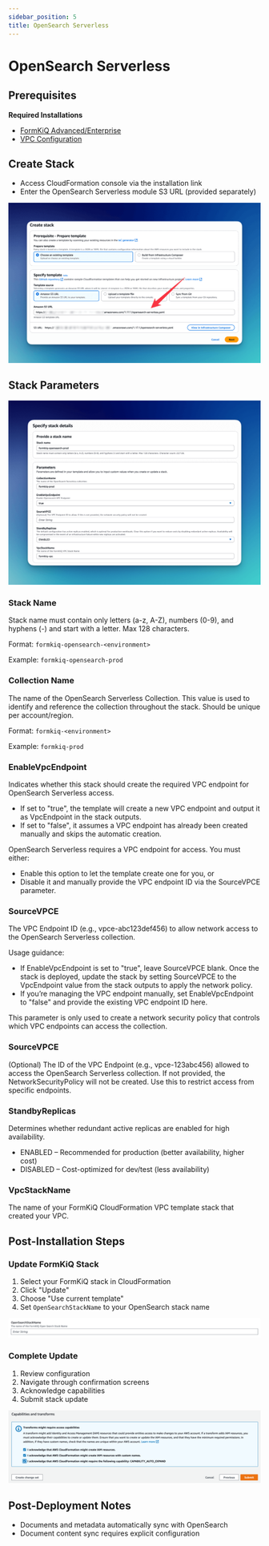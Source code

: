```yaml
---
sidebar_position: 5
title: OpenSearch Serverless
---
```


# OpenSearch Serverless

## Prerequisites

**Required Installations**
* [FormKiQ Advanced/Enterprise](https://formkiq.com/pricing)
* [VPC Configuration](/docs/getting-started/quick-start#install-vpc)

## Create Stack

* Access CloudFormation console via the installation link
* Enter the OpenSearch Serverless module S3 URL (provided separately)

![CloudFormation Create Stack](./img/cf-opensearch-serverless.png)

## Stack Parameters

![CloudFormation Opensearch Serverless Stack Parameters](./img/cf-opensearch-serverless-parameters.png)

### Stack Name

Stack name must contain only letters (a-z, A-Z), numbers (0-9), and hyphens (-) and start with a letter. Max 128 characters.

Format: `formkiq-opensearch-<environment>`

Example: `formkiq-opensearch-prod`

### Collection Name

The name of the OpenSearch Serverless Collection. This value is used to identify and reference the collection throughout the stack. Should be unique per account/region.

Format: `formkiq-<environment>`

Example: `formkiq-prod`

### EnableVpcEndpoint

Indicates whether this stack should create the required VPC endpoint for OpenSearch Serverless access.

* If set to "true", the template will create a new VPC endpoint and output it as VpcEndpoint in the stack outputs.
* If set to "false", it assumes a VPC endpoint has already been created manually and skips the automatic creation.

OpenSearch Serverless requires a VPC endpoint for access. You must either:
* Enable this option to let the template create one for you, or
* Disable it and manually provide the VPC endpoint ID via the SourceVPCE parameter.

### SourceVPCE

The VPC Endpoint ID (e.g., vpce-abc123def456) to allow network access to the OpenSearch Serverless collection.

Usage guidance:
* If EnableVpcEndpoint is set to "true", leave SourceVPCE blank. Once the stack is deployed, update the stack by setting SourceVPCE to the VpcEndpoint value from the stack outputs to apply the network policy.
* If you’re managing the VPC endpoint manually, set EnableVpcEndpoint to "false" and provide the existing VPC endpoint ID here.

This parameter is only used to create a network security policy that controls which VPC endpoints can access the collection.

### SourceVPCE

(Optional) The ID of the VPC Endpoint (e.g., vpce-123abc456) allowed to access the OpenSearch Serverless collection. If not provided, the NetworkSecurityPolicy will not be created. Use this to restrict access from specific endpoints.

### StandbyReplicas

Determines whether redundant active replicas are enabled for high availability. 

* ENABLED – Recommended for production (better availability, higher cost)
* DISABLED – Cost-optimized for dev/test (less availability)

### VpcStackName

The name of your FormKiQ CloudFormation VPC template stack that created your VPC.

## Post-Installation Steps

### Update FormKiQ Stack

1. Select your FormKiQ stack in CloudFormation
2. Click "Update"
3. Choose "Use current template"
4. Set `OpenSearchStackName` to your OpenSearch stack name

![OpenSearch Stack Name](./img/cf-opensearch-stackname.png)

### Complete Update

1. Review configuration
2. Navigate through confirmation screens
3. Acknowledge capabilities
4. Submit stack update

![Submit Create Stack](./img/cf-create-stack-submit.png)

## Post-Deployment Notes

* Documents and metadata automatically sync with OpenSearch
* Document content sync requires explicit configuration
